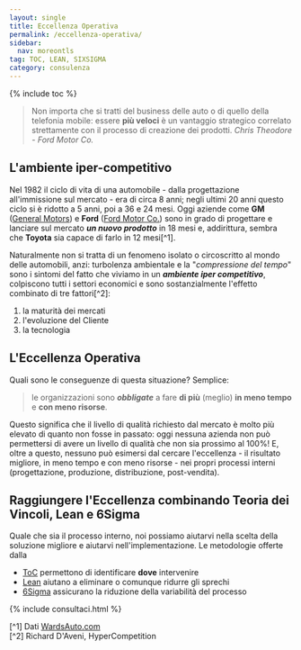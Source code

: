 ```yaml
---
layout: single
title: Eccellenza Operativa
permalink: /eccellenza-operativa/
sidebar:
  nav: moreontls
tag: TOC, LEAN, SIXSIGMA
category: consulenza
---
```

{% include toc %}

>Non importa che si tratti del business delle auto o di quello della telefonia mobile: essere **più veloci** è un vantaggio strategico correlato strettamente con il processo di creazione dei prodotti.
<cite> Chris Theodore - Ford Motor Co.</cite>

## L'ambiente iper-competitivo  
Nel 1982 il ciclo di vita di una automobile - dalla progettazione all'immissione sul mercato - era di circa 8 anni; negli ultimi 20 anni questo ciclo si è ridotto a 5 anni, poi a 36 e 24 mesi. Oggi aziende come **GM** ([General Motors](http://www.gm.com)) e **Ford** ([Ford Motor Co.](http://corporate.ford.com/)) sono in grado di progettare e lanciare sul mercato ***un nuovo prodotto*** in 18 mesi e, addirittura, sembra che **Toyota** sia capace di farlo in 12 mesi[^1].

Naturalmente non si tratta di un fenomeno isolato o circoscritto al mondo delle automobili, anzi: turbolenza ambientale e la "*compressione del tempo*" sono i sintomi del fatto che viviamo in un ***ambiente iper competitivo***, colpiscono tutti i settori economici e sono sostanzialmente l'effetto combinato di tre fattori[^2]:  

1. la maturità dei mercati
2. l'evoluzione del Cliente
3. la tecnologia

## L'Eccellenza Operativa
Quali sono le conseguenze di questa situazione? Semplice:  

>le organizzazioni sono ***obbligate*** a fare **di più** (meglio) **in meno tempo** e **con meno risorse**.

Questo significa che il livello di qualità richiesto dal mercato è molto più elevato di quanto non fosse in passato: oggi nessuna azienda non può permettersi di avere un livello di qualità che non sia prossimo al 100%!  E, oltre a questo, nessuno può esimersi dal cercare l'eccellenza - il risultato migliore, in meno tempo e con meno risorse - nei propri processi interni (progettazione, produzione, distribuzione, post-vendita).  

## Raggiungere l'Eccellenza combinando Teoria dei Vincoli, Lean e 6Sigma   
Quale che sia il processo interno, noi possiamo aiutarvi nella scelta della soluzione migliore e aiutarvi nell'implementazione. Le metodologie offerte dalla  
- [ToC](/theory-of-constraints/) permettono di identificare **dove** intervenire  
- [Lean]() aiutano a eliminare o comunque ridurre gli sprechi   
- [6Sigma]() assicurano la riduzione della variabilità del processo

{% include consultaci.html %}


[^1] Dati [WardsAuto.com](http://wardsauto.com)   
[^2] Richard D'Aveni, HyperCompetition